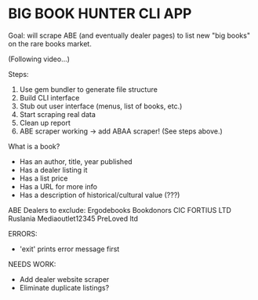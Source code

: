 # BIG BOOK HUNTER CLI APP

Goal: will scrape ABE (and eventually dealer pages) to list new "big books" on the rare books market.

(Following video...)

Steps:
1. Use gem bundler to generate file structure
2. Build CLI interface
3. Stub out user interface (menus, list of books, etc.)
3. Start scraping real data
4. Clean up report
5. ABE scraper working -> add ABAA scraper! (See steps above.)

What is a book?
- Has an author, title, year published
- Has a dealer listing it
- Has a list price
- Has a URL for more info
- Has a description of historical/cultural value (???)

ABE Dealers to exclude:
Ergodebooks
Bookdonors CIC
FORTIUS LTD
Ruslania
Mediaoutlet12345
PreLoved ltd

ERRORS:
- 'exit' prints error message first

NEEDS WORK:
- Add dealer website scraper
- Eliminate duplicate listings?